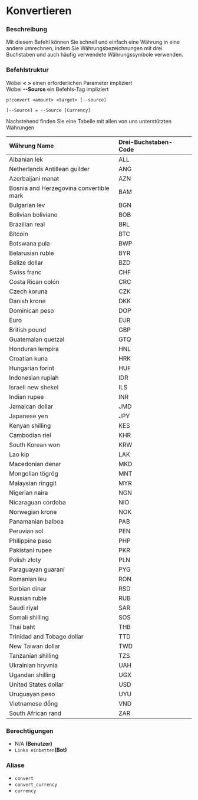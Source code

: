# Konvertieren

### Beschreibung

Mit diesem Befehl können Sie schnell und einfach eine Währung in eine andere umrechnen, indem Sie Währungsbezeichnungen mit drei Buchstaben und auch häufig verwendete Währungssymbole verwenden.

### Befehlstruktur

Wobei **&lt; &gt;** einen erforderlichen Parameter impliziert  
Wobei **--Source** ein Befehls-Tag impliziert

```text
p!convert <amount> <target> [--source]
```

```text
[--Source] = --Source [Currency]
```

Nachstehend finden Sie eine Tabelle mit allen von uns unterstützten Währungen

| Währung Name | Drei-Buchstaben-Code |  |
| :--- | :--- | :--- |
| Albanian lek | ALL |  |
| Netherlands Antillean guilder | ANG |  |
| Azerbaijani manat | AZN |  |
| Bosnia and Herzegovina convertible mark | BAM |  |
| Bulgarian lev | BGN |  |
| Bolivian boliviano | BOB |  |
| Brazilian real | BRL |  |
| Bitcoin | BTC |  |
| Botswana pula | BWP |  |
| Belarusian ruble | BYR |  |
| Belize dollar | BZD |  |
| Swiss franc | CHF |  |
| Costa Rican colón | CRC |  |
| Czech koruna | CZK |  |
| Danish krone | DKK |  |
| Dominican peso | DOP |  |
| Euro | EUR |  |
| British pound | GBP |  |
| Guatemalan quetzal | GTQ |  |
| Honduran lempira | HNL |  |
| Croatian kuna | HRK |  |
| Hungarian forint | HUF |  |
| Indonesian rupiah | IDR |  |
| Israeli new shekel | ILS |  |
| Indian rupee | INR |  |
| Jamaican dollar | JMD |  |
| Japanese yen | JPY |  |
| Kenyan shilling | KES |  |
| Cambodian riel | KHR |  |
| South Korean won | KRW |  |
| Lao kip | LAK |  |
| Macedonian denar | MKD |  |
| Mongolian tögrög | MNT |  |
| Malaysian ringgit | MYR |  |
| Nigerian naira | NGN |  |
| Nicaraguan córdoba | NIO |  |
| Norwegian krone | NOK |  |
| Panamanian balboa | PAB |  |
| Peruvian sol | PEN |  |
| Philippine peso | PHP |  |
| Pakistani rupee | PKR |  |
| Polish złoty | PLN |  |
| Paraguayan guaraní | PYG |  |
| Romanian leu | RON |  |
| Serbian dinar | RSD |  |
| Russian ruble | RUB |  |
| Saudi riyal | SAR |  |
| Somali shilling | SOS |  |
| Thai baht | THB |  |
| Trinidad and Tobago dollar | TTD |  |
| New Taiwan dollar | TWD |  |
| Tanzanian shilling | TZS |  |
| Ukrainian hryvnia | UAH |  |
| Ugandan shilling | UGX |  |
| United States dollar | USD |  |
| Uruguayan peso | UYU |  |
| Vietnamese đồng | VND |  |
| South African rand | ZAR |  |

### **Berechtigungen**

* N/A **\(Benutzer\)**
* `Links einbetten`**\(Bot\)**

### Aliase

* `convert`
* `convert_currency`
* `currency`

